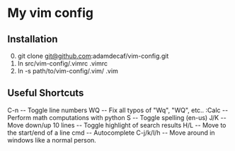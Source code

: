 # My vim config

## Installation
  0. git clone git@github.com:adamdecaf/vim-config.git
  1. ln src/vim-config/.vimrc .vimrc
  2. ln -s path/to/vim-config/.vim/ .vim

## Useful Shortcuts
  C-n                     -- Toggle line numbers
  WQ                      -- Fix all typos of "Wq", "WQ", etc..
  :Calc <expression>      -- Perform math computations with python
  S                       -- Toggle spelling (en-us)
  J/K                     -- Move down/up 10 lines
  <space>                 -- Toggle highlight of search results
  H/L                     -- Move to the start/end of a line
  cmd<Tab>                -- Autocomplete
  C-j/k/l/h               -- Move around in windows like a normal person.
